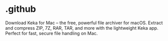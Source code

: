 # .github
Download Keka for Mac – the free, powerful file archiver for macOS. Extract and compress ZIP, 7Z, RAR, TAR, and more with the lightweight Keka app. Perfect for fast, secure file handling on Mac.
